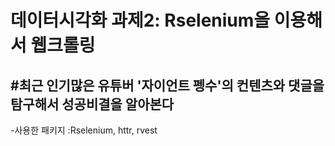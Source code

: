 데이터시각화 과제2: Rselenium을 이용해서 웹크롤링
================================================
#최근 인기많은 유튜버 '자이언트 펭수'의 컨텐츠와 댓글을 탐구해서 성공비결을 알아본다
---

-사용한 패키지
:Rselenium, httr, rvest



